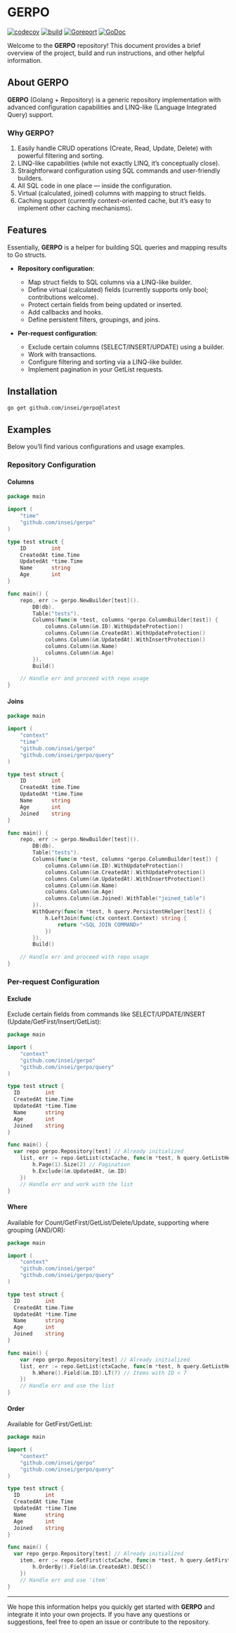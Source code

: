 # GERPO

[![codecov](https://codecov.io/gh/Insei/gerpo/graph/badge.svg?token=LGY9O9OJF5)](https://codecov.io/gh/Insei/gerpo)
[![build](https://github.com/Insei/gerpo/actions/workflows/go.yml/badge.svg)](https://github.com/Insei/gerpo/actions/workflows/go.yml)
[![Goreport](https://goreportcard.com/badge/github.com/insei/gerpo)](https://goreportcard.com/report/github.com/insei/gerpo)
[![GoDoc](https://godoc.org/github.com/insei/gerpo?status.svg)](https://godoc.org/github.com/insei/gerpo)

Welcome to the **GERPO** repository! This document provides a brief overview of the project, build and run instructions, and other helpful information.

## About GERPO
**GERPO** (Golang + Repository) is a generic repository implementation with advanced configuration capabilities and LINQ-like (Language Integrated Query) support.

### Why GERPO?
1. Easily handle CRUD operations (Create, Read, Update, Delete) with powerful filtering and sorting.
2. LINQ-like capabilities (while not exactly LINQ, it’s conceptually close).
3. Straightforward configuration using SQL commands and user-friendly builders.
4. All SQL code in one place — inside the configuration.
5. Virtual (calculated, joined) columns with mapping to struct fields.
6. Caching support (currently context-oriented cache, but it’s easy to implement other caching mechanisms).

## Features
Essentially, **GERPO** is a helper for building SQL queries and mapping results to Go structs.

- **Repository configuration**:
    - Map struct fields to SQL columns via a LINQ-like builder.
    - Define virtual (calculated) fields (currently supports only bool; contributions welcome).
    - Protect certain fields from being updated or inserted.
    - Add callbacks and hooks.
    - Define persistent filters, groupings, and joins.

- **Per-request configuration**:
    - Exclude certain columns (SELECT/INSERT/UPDATE) using a builder.
    - Work with transactions.
    - Configure filtering and sorting via a LINQ-like builder.
    - Implement pagination in your GetList requests.

## Installation

```bash
go get github.com/insei/gerpo@latest
```

## Examples
Below you’ll find various configurations and usage examples.

### Repository Configuration

#### Columns
```go
package main

import (
    "time"
    "github.com/insei/gerpo"
)

type test struct {
    ID        int
    CreatedAt time.Time
    UpdatedAt *time.Time
    Name      string
    Age       int
}

func main() {
    repo, err := gerpo.NewBuilder[test]().
        DB(db).
        Table("tests").
        Columns(func(m *test, columns *gerpo.ColumnBuilder[test]) {
            columns.Column(&m.ID).WithUpdateProtection()
            columns.Column(&m.CreatedAt).WithUpdateProtection()
            columns.Column(&m.UpdatedAt).WithInsertProtection()
            columns.Column(&m.Name)
            columns.Column(&m.Age)
        }).
        Build()

    // Handle err and proceed with repo usage
}
```

#### Joins
```go
package main

import (
    "context"
    "time"
    "github.com/insei/gerpo"
    "github.com/insei/gerpo/query"
)

type test struct {
    ID        int
    CreatedAt time.Time
    UpdatedAt *time.Time
    Name      string
    Age       int
    Joined    string
}

func main() {
    repo, err := gerpo.NewBuilder[test]().
        DB(db).
        Table("tests").
        Columns(func(m *test, columns *gerpo.ColumnBuilder[test]) {
            columns.Column(&m.ID).WithUpdateProtection()
            columns.Column(&m.CreatedAt).WithUpdateProtection()
            columns.Column(&m.UpdatedAt).WithInsertProtection()
            columns.Column(&m.Name)
            columns.Column(&m.Age)
            columns.Column(&m.Joined).WithTable("joined_table")
        }).
        WithQuery(func(m *test, h query.PersistentHelper[test]) {
            h.LeftJoin(func(ctx context.Context) string {
                return "<SQL JOIN COMMAND>"
            })
        }).
        Build()

    // Handle err and proceed with repo usage
}
```

### Per-request Configuration

#### Exclude
Exclude certain fields from commands like SELECT/UPDATE/INSERT (Update/GetFirst/Insert/GetList):
```go
package main

import (
    "context"
    "github.com/insei/gerpo"
    "github.com/insei/gerpo/query"
)

type test struct {
  ID        int
  CreatedAt time.Time
  UpdatedAt *time.Time
  Name      string
  Age       int
  Joined    string
}

func main() {
  var repo gerpo.Repository[test] // Already initialized
    list, err := repo.GetList(ctxCache, func(m *test, h query.GetListHelper[test]) {
        h.Page(1).Size(2) // Pagination
        h.Exclude(&m.UpdatedAt, &m.ID)
    })
    // Handle err and work with the list
}
```

#### Where
Available for Count/GetFirst/GetList/Delete/Update, supporting where grouping (AND/OR):
```go
package main

import (
    "context"
    "github.com/insei/gerpo"
    "github.com/insei/gerpo/query"
)

type test struct {
  ID        int
  CreatedAt time.Time
  UpdatedAt *time.Time
  Name      string
  Age       int
  Joined    string
}

func main() {
    var repo gerpo.Repository[test] // Already initialized
    list, err := repo.GetList(ctxCache, func(m *test, h query.GetListHelper[test]) {
        h.Where().Field(&m.ID).LT(7) // Items with ID < 7
    })
    // Handle err and use the list
}
```

#### Order
Available for GetFirst/GetList:
```go
package main

import (
    "context"
    "github.com/insei/gerpo"
    "github.com/insei/gerpo/query"
)

type test struct {
  ID        int
  CreatedAt time.Time
  UpdatedAt *time.Time
  Name      string
  Age       int
  Joined    string
}

func main() {
  var repo gerpo.Repository[test] // Already initialized
    item, err := repo.GetFirst(ctxCache, func(m *test, h query.GetFirstHelper[test]) {
        h.OrderBy().Field(&m.CreatedAt).DESC()
    })
    // Handle err and use 'item'
}
```

---

We hope this information helps you quickly get started with **GERPO** and integrate it into your own projects. If you have any questions or suggestions, feel free to open an issue or contribute to the repository.
